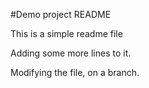 #Demo project README

This is a simple readme file


Adding some more lines to it.

Modifying the file, on a branch.